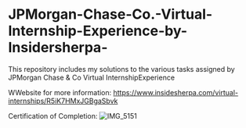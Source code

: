 # JPMorgan-Chase-Co.-Virtual-Internship-Experience-by-Insidersherpa-
This repository includes my solutions to the various tasks assigned by JPMorgan Chase &amp; Co Virtual InternshipExperience

WWebsite for more information: https://www.insidesherpa.com/virtual-internships/R5iK7HMxJGBgaSbvk

Certification of Completion: 
![IMG_5151](https://user-images.githubusercontent.com/51235238/96895374-fa854a80-14a9-11eb-8a7e-71b6b93ea904.jpg)
